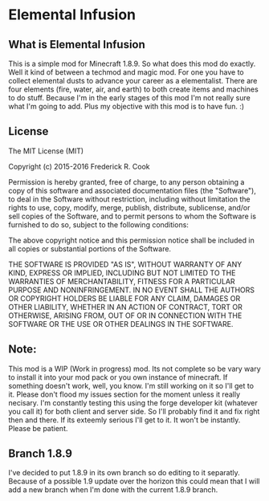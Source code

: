 # Elemental Infusion

## What is Elemental Infusion
This is a simple mod for Minecraft 1.8.9. So what does this mod do exactly. Well it kind of between a techmod and magic mod. For one you have to collect elemental dusts to advance your career as a elementalist. There are four elements (fire, water, air, and earth) to both create items and machines to do stuff. Because I'm in the early stages of this mod I'm not really sure what I'm going to add. Plus my objective with this mod is to have fun. :)

## License

The MIT License (MIT)

Copyright (c) 2015-2016 Frederick R. Cook

Permission is hereby granted, free of charge, to any person obtaining a copy
of this software and associated documentation files (the "Software"), to deal
in the Software without restriction, including without limitation the rights
to use, copy, modify, merge, publish, distribute, sublicense, and/or sell
copies of the Software, and to permit persons to whom the Software is
furnished to do so, subject to the following conditions:

The above copyright notice and this permission notice shall be included in
all copies or substantial portions of the Software.

THE SOFTWARE IS PROVIDED "AS IS", WITHOUT WARRANTY OF ANY KIND, EXPRESS OR
IMPLIED, INCLUDING BUT NOT LIMITED TO THE WARRANTIES OF MERCHANTABILITY,
FITNESS FOR A PARTICULAR PURPOSE AND NONINFRINGEMENT. IN NO EVENT SHALL THE
AUTHORS OR COPYRIGHT HOLDERS BE LIABLE FOR ANY CLAIM, DAMAGES OR OTHER
LIABILITY, WHETHER IN AN ACTION OF CONTRACT, TORT OR OTHERWISE, ARISING FROM,
OUT OF OR IN CONNECTION WITH THE SOFTWARE OR THE USE OR OTHER DEALINGS IN
THE SOFTWARE.

## Note:
This mod is a WIP (Work in progress) mod. Its not complete so be vary wary 
to install it into your mod pack or you own instance of minecraft. If something
doesn't work, well, you know. I'm still working on it so I'll get to it. Please
don't flood my issues section for the moment unless it really necisary. I'm 
constantly testing this using the forge developer kit (whatever you call it) for
both client and server side. So I'll probably find it and fix right then and there.
If its exteemly serious I'll get to it. It won't be instantly. Please be patient.

## Branch 1.8.9
I've decided to put 1.8.9 in its own branch so do editing to it separatly. Because
of a possible 1.9 update over the horizon this could mean that I will add a new 
branch when I'm done with the current 1.8.9 branch.